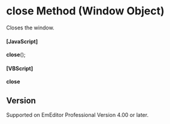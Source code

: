 # close Method (Window Object)

Closes the window.

#### \[JavaScript\]

**close**();

#### \[VBScript\]

**close**

## Version

Supported on EmEditor Professional Version 4.00 or later.